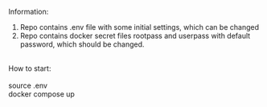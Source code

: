 Information:<br>
1. Repo contains .env file with some initial settings, which can be changed<br>
2. Repo contains docker secret files rootpass and userpass with default password, which should be changed.<br>
<br>
How to start:<br>
<br>
source .env <br>
docker compose up
